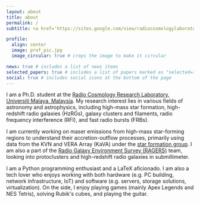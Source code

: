```yaml
---
layout: about
title: about
permalink: /
subtitle: <a href='https://sites.google.com/view/radiocosmologylaboratory/home'>Radio Cosmology Research Laboratory, Universiti Malaya, Malaysia</a>

profile:
  align: center
  image: prof_pic.jpg
  image_circular: true # crops the image to make it circular

news: true # includes a list of news items
selected_papers: true # includes a list of papers marked as "selected={true}"
social: true # includes social icons at the bottom of the page
---
```


I am a Ph.D. student at the [Radio Cosmology Research Laboratory, Universiti Malaya, Malaysia](https://sites.google.com/view/radiocosmologylaboratory/home). My research interest lies in various fields of astronomy and astrophysics, including high-mass star formation, high-redshift radio galaxies (HzRGs), galaxy clusters and filaments, radio frequency interference (RFI), and fast radio bursts (FRBs).

I am currently working on maser emissions from high-mass star-forming regions to understand their accretion-outflow processes, primarily using data from the KVN and VERA Array (KaVA) under the [star formation group](https://www.cambridge.org/core/journals/proceedings-of-the-international-astronomical-union/article/understanding-highmass-star-formation-through-kava-observations-of-water-and-methanol-masers/19BE34287FA23B816425F5D6AF6CB487). I am also a part of the [Radio Galaxy Environment Survey (RAGERS)](https://www.eaobservatory.org/jcmt/science/large-programs/ragers/) team, looking into protoclusters and high-redshift radio galaxies in submillimeter.

I am a Python programming enthusiast and a LaTeX aficionado. I am also a tech lover who enjoys working with both hardware (e.g. PC building, network infrastructure, IoT) and software (e.g. servers, storage solutions, virtualization). On the side, I enjoy playing games (mainly Apex Legends and NES Tetris), solving Rubik's cubes, and playing the guitar.

